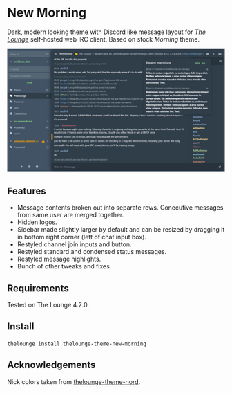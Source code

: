 # New Morning
Dark, modern looking theme with Discord like message layout for *[The Lounge](https://thelounge.chat/)* self-hosted web IRC client. Based on stock *Morning* theme.

![thelounge-theme-new-morning.png](thelounge-theme-new-morning.png)

## Features
- Message contents broken out into separate rows. Conecutive messages from same user are merged together.
- Hidden logos.
- Sidebar made slightly larger by default and can be resized by dragging it in bottom right corner (left of chat input box).
- Restyled channel join inputs and button.
- Restyled standard and condensed status messages.
- Restyled message highlights.
- Bunch of other tweaks and fixes.

## Requirements
Tested on The Lounge 4.2.0.

## Install
`thelounge install thelounge-theme-new-morning`

## Acknowledgements
Nick colors taken from [thelounge-theme-nord](https://www.npmjs.com/package/thelounge-theme-nord).